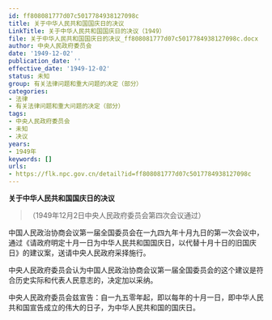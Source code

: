 ```yaml
---
id: ff808081777d07c5017784938127098c
title: 关于中华人民共和国国庆日的决议
LinkTitle: 关于中华人民共和国国庆日的决议（1949）
file: 关于中华人民共和国国庆日的决议_ff808081777d07c5017784938127098c.docx
author: 中央人民政府委员会
date: '1949-12-02'
publication_date: ''
effective_date: '1949-12-02'
status: 未知
group: 有关法律问题和重大问题的决定（部分）
categories:
- 法律
- 有关法律问题和重大问题的决定（部分）
tags:
- 中央人民政府委员会
- 未知
- 决议
years:
- 1949年
keywords: []
urls:
- https://flk.npc.gov.cn/detail?id=ff808081777d07c5017784938127098c
---
```


**关于中华人民共和国国庆日的决议**

> （1949年12月2日中央人民政府委员会第四次会议通过）

中国人民政治协商会议第一届全国委员会在一九四九年十月九日的第一次会议中，通过《请政府明定十月一日为中华人民共和国国庆日，以代替十月十日的旧国庆日》的建议案，送请中央人民政府采择施行。

中央人民政府委员会认为中国人民政治协商会议第一届全国委员会的这个建议是符合历史实际和代表人民意志的，决定加以采纳。

中央人民政府委员会兹宣告：自一九五零年起，即以每年的十月一日，即中华人民共和国宣告成立的伟大的日子，为中华人民共和国的国庆日。
